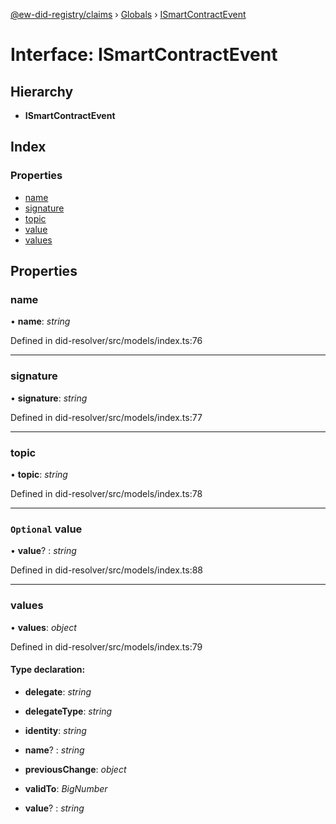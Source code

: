 [@ew-did-registry/claims](../README.md) › [Globals](../globals.md) › [ISmartContractEvent](ismartcontractevent.md)

# Interface: ISmartContractEvent

## Hierarchy

* **ISmartContractEvent**

## Index

### Properties

* [name](ismartcontractevent.md#name)
* [signature](ismartcontractevent.md#signature)
* [topic](ismartcontractevent.md#topic)
* [value](ismartcontractevent.md#optional-value)
* [values](ismartcontractevent.md#values)

## Properties

###  name

• **name**: *string*

Defined in did-resolver/src/models/index.ts:76

___

###  signature

• **signature**: *string*

Defined in did-resolver/src/models/index.ts:77

___

###  topic

• **topic**: *string*

Defined in did-resolver/src/models/index.ts:78

___

### `Optional` value

• **value**? : *string*

Defined in did-resolver/src/models/index.ts:88

___

###  values

• **values**: *object*

Defined in did-resolver/src/models/index.ts:79

#### Type declaration:

* **delegate**: *string*

* **delegateType**: *string*

* **identity**: *string*

* **name**? : *string*

* **previousChange**: *object*

* **validTo**: *BigNumber*

* **value**? : *string*
